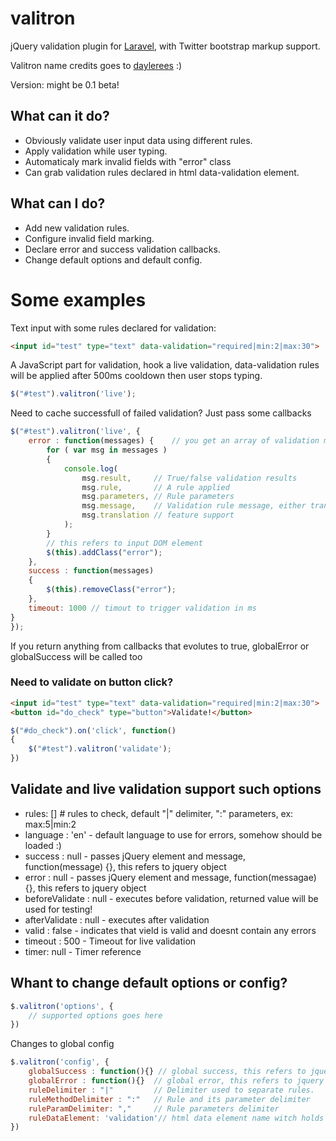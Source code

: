 valitron
========

jQuery validation plugin for [Laravel](http://www.laravel.com/), with Twitter bootstrap markup support.

Valitron name credits goes to [daylerees](http://daylerees.com/) :)

Version: might be 0.1 beta!

## What can it do?

- Obviously validate user input data using different rules.
- Apply validation while user typing.
- Automaticaly mark invalid fields with "error" class
- Can grab validation rules declared in html data-validation element.

## What can I do?

- Add new validation rules.
- Configure invalid field marking.
- Declare error and success validation callbacks.
- Change default options and default config.

# Some examples
Text input with some rules declared for validation:
```html
<input id="test" type="text" data-validation="required|min:2|max:30">
```
A JavaScript part for validation, hook a live validation, 
data-validation rules will be applied after 500ms cooldown then user stops typing.
```javascript
$("#test").valitron('live');
```
Need to cache successfull of failed validation? Just pass some callbacks
```javascript
$("#test").valitron('live', {
	error : function(messages) {	// you get an array of validation messages, happens if at least one rule fails
		for ( var msg in messages )
		{
			console.log(
				msg.result,		// True/false validation results
				msg.rule,		// A rule applied
				msg.parameters,	// Rule parameters
				msg.message,	// Validation rule message, either translated or default one
				msg.translation // feature support
			);
		}
		// this refers to input DOM element
		$(this).addClass("error");
	},
	success : function(messages)
	{
		$(this).removeClass("error");
	},
	timeout: 1000 // timout to trigger validation in ms
}
});
```
If you return anything from callbacks that evolutes to true, globalError or globalSuccess will be called too

### Need to validate on button click?
```html
<input id="test" type="text" data-validation="required|min:2|max:30">
<button id="do_check" type="button">Validate!</button>
```
```javascript
$("#do_check").on('click', function()
{
	$("#test").valitron('validate');
})
```
## Validate and live validation support such options
- rules: [] # rules to check, default "|" delimiter, ":" parameters, ex: max:5|min:2
- language : 'en' - default language to use for errors, somehow should be loaded :)
- success : null - passes jQuery element and message, function(message) {}, this refers to jquery object
- error : null - passes jQuery element and message, function(messagae) {}, this refers to jquery object
- beforeValidate : null - executes before validation, returned value will be used for testing!
- afterValidate : null - executes after validation
- valid : false - indicates that vield is valid and doesnt contain any errors
- timeout : 500 - Timeout for live validation
- timer: null - Timer reference

## Whant to change default options or config?
```javascript
$.valitron('options', {
	// supported options goes here
})
```
Changes to global config
```javascript
$.valitron('config', {
	globalSuccess : function(){} // global success, this refers to jquery object, there is actual code inside functions ;)
	globalError : function(){} 	// global error, this refers to jquery object
	ruleDelimiter : "|" 		// Delimiter used to separate rules.
	ruleMethodDelimiter : ":"	// Rule and its parameter delimiter
	ruleParamDelimiter: ","		// Rule parameters delimiter
	ruleDataElement: 'validation'// html data element name witch holds validation rules
})
```